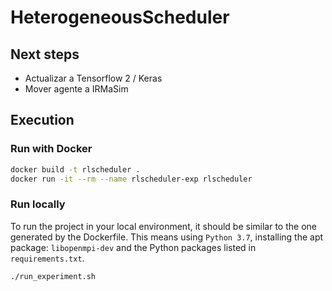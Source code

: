 # HeterogeneousScheduler


## Next steps

- Actualizar a Tensorflow 2 / Keras
- Mover agente a IRMaSim


## Execution

### Run with Docker

```bash
docker build -t rlscheduler .
docker run -it --rm --name rlscheduler-exp rlscheduler
```

### Run locally

To run the project in your local environment, it should be similar to the one generated by the Dockerfile.
This means using `Python 3.7`, installing the apt package: `libopenmpi-dev` and the Python packages listed in 
`requirements.txt`.

```bash
./run_experiment.sh
```